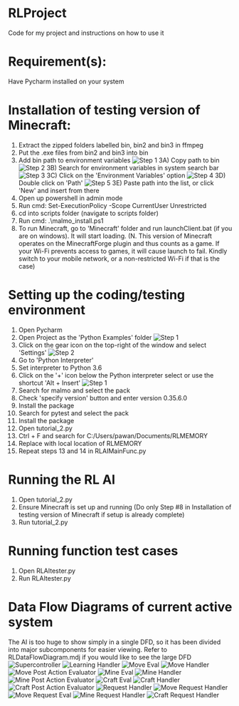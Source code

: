 # RLProject
Code for my project and instructions on how to use it

# Requirement(s):
Have Pycharm installed on your system

# Installation of testing version of Minecraft:
1) Extract the zipped folders labelled bin, bin2 and bin3 in ffmpeg
2) Put the .exe files from bin2 and bin3 into bin
3) Add bin path to environment variables
![Step 1](https://github.com/PawanPaul/RLProject/blob/main/Pictures/FFMPEGtoPathStep1.png)
3A) Copy path to bin
![Step 2](https://github.com/PawanPaul/RLProject/blob/main/Pictures/FFMPEGtoPathStep2.png)
3B) Search for environment variables in system search bar
![Step 3](https://github.com/PawanPaul/RLProject/blob/main/Pictures/FFMPEGtoPathStep3.png)
3C) Click on the 'Environment Variables' option
![Step 4](https://github.com/PawanPaul/RLProject/blob/main/Pictures/FFMPEGtoPathStep4.png)
3D) Double click on 'Path'
![Step 5](https://github.com/PawanPaul/RLProject/blob/main/Pictures/FFMPEGtoPathStep5.png)
3E) Paste path into the list, or click 'New' and insert from there
4) Open up powershell in admin mode
5) Run cmd: Set-ExecutionPolicy -Scope CurrentUser Unrestricted
6) cd into scripts folder (navigate to scripts folder)
7) Run cmd: .\malmo_install.ps1
8) To run Minecraft, go to 'Minecraft' folder and run launchClient.bat (if you are on windows). It will start loading. (N. This version of Minecraft operates on the MinecraftForge plugin and thus counts as a game. If your Wi-Fi prevents access to games, it will cause launch to fail. Kindly switch to your mobile network, or a non-restricted Wi-Fi if that is the case)

# Setting up the coding/testing environment
1) Open Pycharm
2) Open Project as the 'Python Examples' folder
![Step 1](https://github.com/PawanPaul/RLProject/blob/main/Pictures/malmoInstallStep1.png)
3) Click on the gear icon on the top-right of the window and select 'Settings'
![Step 2](https://github.com/PawanPaul/RLProject/blob/main/Pictures/malmoInstallStep2.png)
4) Go to 'Python Interpreter'
5) Set interpreter to Python 3.6
6) Click on the '+' icon below the Python interpreter select or use the shortcut 'Alt + Insert'
![Step 1](https://github.com/PawanPaul/RLProject/blob/main/Pictures/malmoInstallStep3.png)
7) Search for malmo and select the pack
8) Check 'specify version' button and enter version 0.35.6.0
9) Install the package
10) Search for pytest and select the pack
11) Install the package
12) Open tutorial_2.py
13) Ctrl + F and search for C:/Users/pawan/Documents/RLMEMORY
14) Replace with local location of RLMEMORY
15) Repeat steps 13 and 14 in RLAIMainFunc.py

# Running the RL AI
1) Open tutorial_2.py
2) Ensure Minecraft is set up and running (Do only Step #8 in Installation of testing version of Minecraft if setup is already complete)
3) Run tutorial_2.py

# Running function test cases
1) Open RLAItester.py
2) Run RLAItester.py

# Data Flow Diagrams of current active system
The AI is too huge to show simply in a single DFD, so it has been divided into major subcomponents for easier viewing. Refer to RLDataFlowDiagram.mdj if you would like to see the large DFD
![Supercontroller](https://github.com/PawanPaul/RLProject/blob/main/Pictures/SupercontrollerDFD.png)
![Learning Handler](https://github.com/PawanPaul/RLProject/blob/main/Pictures/LearningHandlerDFD.png)
![Move Eval](https://github.com/PawanPaul/RLProject/blob/main/Pictures/MoveEvalDFD.png)
![Move Handler](https://github.com/PawanPaul/RLProject/blob/main/Pictures/MoveHandlerDFD.png)
![Move Post Action Evaluator](https://github.com/PawanPaul/RLProject/blob/main/Pictures/MovePostActionEvalDFD.png)
![Mine Eval](https://github.com/PawanPaul/RLProject/blob/main/Pictures/MineEvalDFD.png)
![Mine Handler](https://github.com/PawanPaul/RLProject/blob/main/Pictures/MineHandlerDFD.png)
![Mine Post Action Evaluator](https://github.com/PawanPaul/RLProject/blob/main/Pictures/MinePostActionEvalDFD.png)
![Craft Eval](https://github.com/PawanPaul/RLProject/blob/main/Pictures/CraftEvalDFD.png)
![Craft Handler](https://github.com/PawanPaul/RLProject/blob/main/Pictures/CraftHandlerDFD.png)
![Craft Post Action Evaluator](https://github.com/PawanPaul/RLProject/blob/main/Pictures/CraftPostActionEvalDFD.png)
![Request Handler](https://github.com/PawanPaul/RLProject/blob/main/Pictures/RequestHandlerDFD.png)
![Move Request Handler](https://github.com/PawanPaul/RLProject/blob/main/Pictures/MoveRequestHandlerDFD.png)
![Move Request Eval](https://github.com/PawanPaul/RLProject/blob/main/Pictures/MoveRequestEvalDFD.png)
![Mine Request Handler](https://github.com/PawanPaul/RLProject/blob/main/Pictures/MineRequestHandlerDFD.png)
![Craft Request Handler](https://github.com/PawanPaul/RLProject/blob/main/Pictures/CraftRequestHandlerDFD.png)
